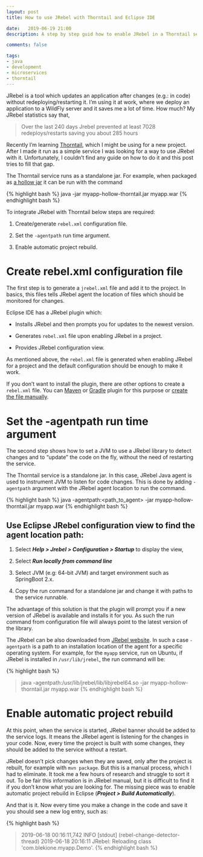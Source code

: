 ```yaml
---
layout: post
title: How to use JRebel with Thorntail and Eclipse IDE

date:   2019-06-19 21:00
description: A step by step guid how to enable JRebel in a Thorntail service.

comments: false

tags:
- java
- development
- microservices
- thorntail
---
```


JRebel is a tool which updates an application after changes (e.g.: in code) without redeploying/restarting it. I’m using it at work, where we deploy an application to a WildFly server and it saves me a lot of time. How much? My JRebel statistics say that,

>Over the last 240 days Jrebel prevented at least 7028 redeploys/restarts saving you about 285 hours

Recently I’m learning [Thorntail](https://thorntail.io/), which I might be using for a new project. After I made it run as a simple service I was looking for a way to use JRebel with it. Unfortunately, I couldn’t find any guide on how to do it and this post tries to fill that gap.

The Thorntail service runs as a standalone jar. For example, when packaged as [a hollow jar](https://docs.thorntail.io/2.4.0.Final/#hollow-jar_thorntail) it can be run with the command

{% highlight bash %}
java -jar myapp-hollow-thorntail.jar myapp.war
{% endhighlight bash %}

To integrate JRebel with Thorntail below steps are required:

1. Create/generate `rebel.xml` configuration file.

2. Set the `-agentpath` run time argument.

3. Enable automatic project rebuild.


# Create rebel.xml configuration file

The first step is to generate a `jrebel.xml` file and add it to the project. In basics, this files tells JRebel agent the location of files which should be monitored for changes.

Eclipse IDE has a JRebel plugin which:

* Installs JRebel and then prompts you for updates to the newest version.

* Generates `rebel.xml` file upon enabling JRebel in a project.

* Provides JRebel configuration view.

As mentioned above, the `rebel.xml` file is generated when enabling JRebel for a project and the default configuration should be enough to make it work.

If you don’t want to install the plugin, there are other options to create a `rebel.xml` file. You can [Maven](http://manuals.zeroturnaround.com/jrebel/standalone/maven.html) or [Gradle](http://manuals.zeroturnaround.com/jrebel/standalone/gradle.html) plugin for this purpose or [create the file manually](http://manuals.zeroturnaround.com/jrebel/standalone/config.html).


# Set the -agentpath run time argument

The second step shows how to set a JVM to use a JRebel library to detect changes and to “update” the code on the fly, without the need of restarting the service.

The Thorntail service is a standalone jar. In this case, JRebel Java agent is used to instrument JVM to listen for code changes. This is done by adding `-agentpath` argument with the JRebel agent location to run the command.

{% highlight bash %}
java -agentpath:<path_to_agent> -jar myapp-hollow-thorntail.jar myapp.war
{% endhighlight bash %}

## Use Eclipse JRebel configuration view to find the agent location path:

1. Select **_Help > Jrebel > Configuration > Startup_** to display the view,

2. Select **_Run locally from command line_**

3. Select JVM (e.g: 64-bit JVM) and target environment such as SpringBoot 2.x.

4. Copy the run command for a standalone jar and change it with paths to the service runnable.

The advantage of this solution is that the plugin will prompt you if a new version of JRebel is available and installs it for you. As such the run command from configuration file will always point to the latest version of the library. 

The JRebel can be also downloaded from [JRebel website](https://manuals.zeroturnaround.com/jrebel/standalone/install.html). In such a case `-agentpath` is a path to an installation location of the agent for a specific operating system. For example, for the `myapp` service, run on Ubuntu, if JRebel is installed in `/usr/lib/jrebel`, the run command will be:

{% highlight bash %}
>java -agentpath:/usr/lib/jrebel/lib/libjrebel64.so -jar myapp-hollow-thorntail.jar myapp.war
{% endhighlight bash %}

# Enable automatic project rebuild

At this point, when the service is started, JRebel banner should be added to the service logs. It means the JRebel agent is listening for the changes in your code. Now, every time the project is built with some changes, they should be added to the service without a restart.

JRebel doesn’t pick changes when they are saved, only after the project is rebuilt, for example with `mvn package`. But this is a manual process, which I had to eliminate. It took me a few hours of research and struggle to sort it out. To be fair this information is in JRebel manual, but it is difficult to find it if you don’t know what you are looking for. The missing piece was to enable automatic project rebuild in Eclipse (**_Project > Build Automatically_**).

And that is it. Now every time you make a change in the code and save it you should see a new log entry, such as:

{% highlight bash %}
>2019-06-18 00:16:11,742 INFO [stdout] (rebel-change-detector-thread) 2019-06-18 20:16:11 JRebel: Reloading class 'com.blekione.myapp.Demo'.
{% endhighlight bash %}
